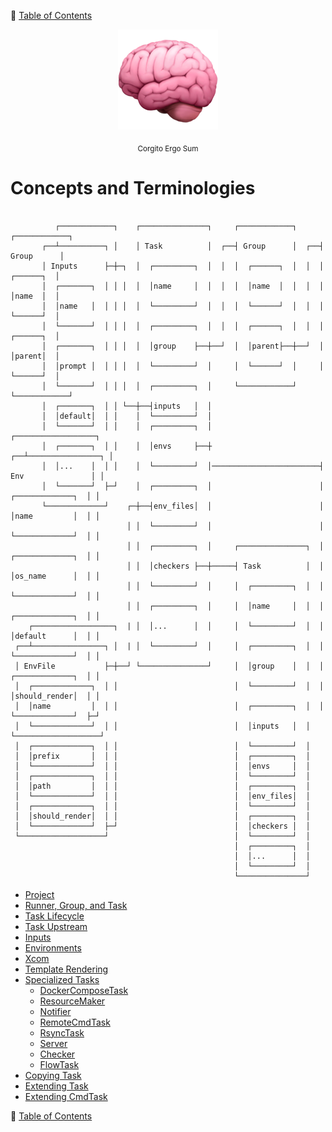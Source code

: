 🔖 [Table of Contents](../README.md)

<div align="center">
  <img src="../_images/emoji/brain.png"/>
  <p>
    <sub>
      Corgito Ergo Sum
    </sub>
  </p>
</div>


# Concepts and Terminologies

```
                            
          ┌────────────┐    ┌───────────────┐     ┌────────────┐     ┌────────────┐
       ┌──┴──────────┐ │    │ Task          │  ┌──┤ Group      │  ┌──┤ Group      │
       │ Inputs      ├─┼─┐  │  ┌─────────┐  │  │  │  ┌──────┐  │  │  │  ┌──────┐  │
       │  ┌───────┐  │ │ │  │  │name     │  │  │  │  │name  │  │  │  │  │name  │  │
       │  │name   │  │ │ │  │  └─────────┘  │  │  │  └──────┘  │  │  │  └──────┘  │
       │  └───────┘  │ │ │  │  ┌─────────┐  │  │  │  ┌──────┐  │  │  │  ┌──────┐  │
       │  ┌───────┐  │ │ │  │  │group    ├──┼──┘  │  │parent├──┼──┘  │  │parent│  │
       │  │prompt │  │ │ │  │  └─────────┘  │     │  └──────┘  │     │  └──────┘  │
       │  └───────┘  │ │ │  │  ┌─────────┐  │     └────────────┘     └────────────┘
       │  ┌───────┐  │ │ └──┼──┤inputs   │  │  
       │  │default│  │ │    │  └─────────┘  │ 
       │  └───────┘  │ │    │  ┌─────────┐  │                           ┌──────────────────┐
       │  ┌───────┐  │ │    │  │envs     ├──┼                        ┌──┴────────────────┐ │
       │  │...    │  │ │    │  └─────────┘  │────────────────────────┤ Env               │ │
       │  └───────┘  ├─┘    │  ┌─────────┐  │                        │  ┌─────────────┐  │ │
       └─────────────┘    ┌─┼──┤env_files│  │                        │  │name         │  │ │
                          │ │  └─────────┘  │                        │  └─────────────┘  │ │
                          │ │  ┌─────────┐  │     ┌───────────────┐  │  ┌─────────────┐  │ │
                          │ │  │checkers ├──┼─────┤ Task          │  │  │os_name      │  │ │
                          │ │  └─────────┘  │     │  ┌─────────┐  │  │  └─────────────┘  │ │
                          │ │  ┌─────────┐  │     │  │name     │  │  │  ┌─────────────┐  │ │
    ┌──────────────────┐  | │  │...      │  │     │  └─────────┘  │  │  │default      │  │ │
 ┌──┴────────────────┐ │  | │  └─────────┘  │     │  ┌─────────┐  │  │  └─────────────┘  │ │
 │ EnvFile           ├─┼──┘ └───────────────┘     │  │group    │  │  │  ┌─────────────┐  │ │
 │  ┌─────────────┐  │ │                          │  └─────────┘  │  │  │should_render│  │ │
 │  │name         │  │ │                          │  ┌─────────┐  │  │  └─────────────┘  ├─┘
 │  └─────────────┘  │ │                          │  │inputs   │  │  └───────────────────┘
 │  ┌─────────────┐  │ │                          │  └─────────┘  │
 │  │prefix       │  │ │                          │  ┌─────────┐  │
 │  └─────────────┘  │ │                          │  │envs     │  │
 │  ┌─────────────┐  │ │                          │  └─────────┘  │
 │  │path         │  │ │                          │  ┌─────────┐  │
 │  └─────────────┘  │ │                          │  │env_files│  │
 │  ┌─────────────┐  │ │                          │  └─────────┘  │
 │  │should_render│  │ │                          │  ┌─────────┐  │
 │  └─────────────┘  ├─┘                          │  │checkers │  │
 └───────────────────┘                            │  └─────────┘  │
                                                  │  ┌─────────┐  │
                                                  │  │...      │  │
                                                  │  └─────────┘  │
                                                  └───────────────┘
```

- [Project](project.md)
- [Runner, Group, and Task](runner-group-and-task.md)
- [Task Lifecycle](task-lifecycle.md)
- [Task Upstream](task-upstream.md)
- [Inputs](inputs.md)
- [Environments](environments.md)
- [Xcom](xcom.md)
- [Template Rendering](template-rendering.md)
- [Specialized Tasks](specialized-tasks/README.md)
  - [DockerComposeTask](specialized-tasks/docker-compose-task.md)
  - [ResourceMaker](specialized-tasks/resource-maker.md)
  - [Notifier](specialized-tasks/notifider.md)
  - [RemoteCmdTask](specialized-tasks/remote-cmd-task.md)
  - [RsyncTask](specialized-tasks/rsync-task.md)
  - [Server](specialized-tasks/server.md)
  - [Checker](specialized-tasks/checker.md)
  - [FlowTask](specialized-tasks/flow-task.md)
- [Copying Task](copying-task.md)
- [Extending Task](extending-task.md)
- [Extending CmdTask](extending-cmd-task.md)

🔖 [Table of Contents](../README.md)
